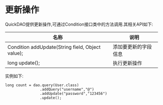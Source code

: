 # 更新操作

QuickDAO提供更新操作,可通过Condition接口类中的方法调用.其相关API如下:

|名称|说明|
|---|---|
|Condition addUpdate(String field, Object value);|添加要更新的字段信息|
|long update();|执行更新操作|

实例如下:

```
long count = dao.query(User.class)
                .addQuery("username","@")
                .addUpdate("password","123456")
                .update();
```